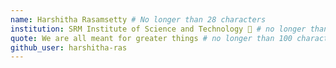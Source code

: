 ```yaml
---
name: Harshitha Rasamsetty # No longer than 28 characters
institution: SRM Institute of Science and Technology 🚩 # no longer than 58 characters
quote: We are all meant for greater things # no longer than 100 characters, avoid using quotes(") to guarantee the format remains the same.
github_user: harshitha-ras
---
```

